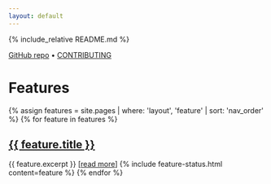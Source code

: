 ```yaml
---
layout: default
---
```


{% include_relative README.md %}

[GitHub repo](https://github.com/igor-makarov/IsSwiftLikeRust) 
•
[CONTRIBUTING](docs/CONTRIBUTING)

# Features

{% assign features = site.pages | where: 'layout', 'feature' | sort: 'nav_order' %}
{% for feature in features %}
  <h2><a href="{{ feature.url }}">{{ feature.title }}</a></h2>
  {{ feature.excerpt }} 
  [<a href="{{ feature.url }}">read more</a>]
  {% include feature-status.html content=feature %}
{% endfor %}

